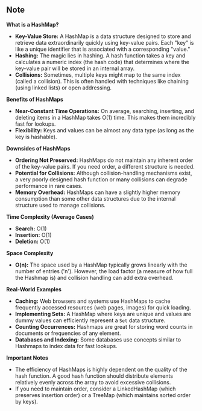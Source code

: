 ## Note
**What is a HashMap?**
- **Key-Value Store:** A HashMap is a data structure designed to store and retrieve data extraordinarily quickly using key-value pairs. Each "key" is like a unique identifier that is associated with a corresponding "value."
- **Hashing:** The magic lies in hashing. A hash function takes a key and calculates a numeric index (the hash code) that determines where the key-value pair will be stored in an internal array.
- **Collisions:** Sometimes, multiple keys might map to the same index (called a collision). This is often handled with techniques like chaining (using linked lists) or open addressing.

**Benefits of HashMaps**
- **Near-Constant Time Operations:** On average, searching, inserting, and deleting items in a HashMap takes O(1) time. This makes them incredibly fast for lookups.
- **Flexibility:** Keys and values can be almost any data type (as long as the key is hashable).

**Downsides of HashMaps**
- **Ordering Not Preserved:** HashMaps do not maintain any inherent order of the key-value pairs. If you need order, a different structure is needed.
- **Potential for Collisions:** Although collision-handling mechanisms exist, a very poorly designed hash function or many collisions can degrade performance in rare cases.
- **Memory Overhead:** HashMaps can have a slightly higher memory consumption than some other data structures due to the internal structure used to manage collisions.

**Time Complexity (Average Cases)**
- **Search:** O(1)
- **Insertion:** O(1)
- **Deletion:** O(1)

**Space Complexity**
- **O(n):** The space used by a HashMap typically grows linearly with the number of entries ('n'). However, the load factor (a measure of how full the Hashmap is) and collision handling can add extra overhead.

**Real-World Examples**
- **Caching:** Web browsers and systems use HashMaps to cache frequently accessed resources (web pages, images) for quick loading.
- **Implementing Sets:** A HashMap where keys are unique and values are dummy values can efficiently represent a `Set` data structure.
- **Counting Occurrences:** Hashmaps are great for storing word counts in documents or frequencies of any element.
- **Databases and Indexing:** Some databases use concepts similar to Hashmaps to index data for fast lookups.

**Important Notes**
- The efficiency of HashMaps is highly dependent on the quality of the hash function. A good hash function should distribute elements relatively evenly across the array to avoid excessive collisions.
- If you need to maintain order, consider a LinkedHashMap (which preserves insertion order) or a TreeMap (which maintains sorted order by keys).